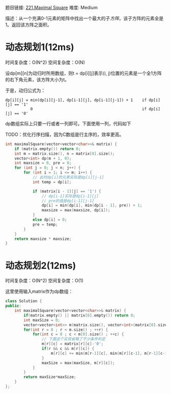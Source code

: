 题目链接: [221.Maximal Square][1]
难度: Medium

描述：从一个充满0-1元素的矩阵中找出一个最大的子*方阵*，该子方阵的元素全是1。返回该方阵之面积。

# 动态规划1(12ms)
时间复杂度：O(N^2)
空间复杂度：O(N)

设dp\[m\]\[n\]为动归时所用数组，则t = dp\[i\]\[j\]表示(i, j)位置的元素是一个全1方阵的右下角元素，该方阵大小为t。

于是，动归公式为：
```
dp[i][j] = min(dp[i][j-1], dp[i-1][j], dp[i-1][j-1]) + 1    if dp[i][j] == '1'
           0                                                if dp[i][j] == '0'
``` 

dp数组实际上只要一行或者一列即可。下面使用一列，代码如下

TODO：优化行序扫描，因为C数组是行主序的，效率更高。
```cpp
int maximalSquare(vector<vector<char>>& matrix) {
    if (matrix.empty()) return 0;
    int m = matrix.size(), n = matrix[0].size();
    vector<int> dp(m + 1, 0);
    int maxsize = 0, pre = 0;
    for (int j = 0; j < n; j++) {
        for (int i = 1; i <= m; i++) {
        	// 此时dp[i]的元素实际是dp[i][j-1]
            int temp = dp[i];

            if (matrix[i - 1][j] == '1') {
            	// dp[i-1]实际是dp[i-1][j]
            	// pre的值是dp[i-1][j-1]
                dp[i] = min(dp[i], min(dp[i - 1], pre)) + 1;
                maxsize = max(maxsize, dp[i]);
            }
            else dp[i] = 0; 
            pre = temp;
        }
    }
    return maxsize * maxsize;
}
```

# 动态规划2(12ms)
时间复杂度：O(N^2)
空间复杂度：O(1)

这里使用输入matrix作为dp数组：
```cpp
class Solution {
public:
    int maximalSquare(vector<vector<char>>& matrix) {
        if(matrix.empty() || matrix[0].empty()) return 0;
        int maxSize = 0;        
        vector<vector<int>> m(matrix.size(), vector<int>(matrix[0].size(), 0));
        for(int r = 0 ; r < m.size() ; ++r) {
            for(int c = 0 ; c < m[0].size() ; ++c) {
            	// 下面这个实现省略了不少条件判定
                m[r][c] = matrix[r][c]-'0';
                if(r && c && m[r][c]) {
                    m[r][c] += min(m[r-1][c], min(m[r][c-1], m[r-1][c-1]));
                }
                maxSize = max(maxSize, m[r][c]);
            }
        }
        return maxSize*maxSize;
    }
};
```


[1]: https://leetcode.com/problems/maximal-square/